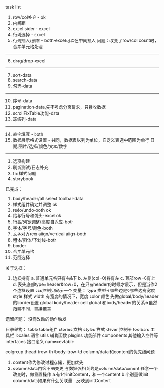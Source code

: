 task list
1. row/col补充 - ok
2. 内间距
2. excel sider - excel
3. 行列选择 - excel
4. 行列插入/删除 - both-excel可以在中间插入
问题：改变了row/col count时，合并单元格处理
***
6. drag/drop-excel
***
7. sort-data
8. search-data
9. 勾选-data
***
10. 序号-data
11. pagination-data,先不考虑分页请求，只接收数据
12. scrollFixTable功能-data
13. 冻结列-data
***
14. 直接填写 - both
15. 数据展示格式设置 - 共同，数据表以列为单位，自定义表选中范围为单行
日期/图片/选择/颜色/文本/数字
***
1. 选项构建
2. 刷新测试/日志补充
3. fix 样式问题
4. storybook

已完成：
1. body/header/all select toolbar-data
1. 样式组件确定并调整 ok
3. redo/undo-both ok
4. 给与行号和列头-excel ok
2. 行高/列宽调整/高度自适应-both
5. 字体/字号/颜色-both
6. 文字对齐text align/vertical align-both
7. 粗体/斜体/下划线-both
8. border
9. 合并单元格
10. 范围选择


关于边框：
1. 边框持有
a. 普通单元格只有右&下
b. 左侧(col=0)持有左
c. 顶部row=0有上
d. 表头底部type=header&row=0，在只有header的时候才展示，但是当作2个边框设置
css控制只展示一个
变量：
type 类型=>哪些边是0哪些边有宽度
style 样式
width 有宽度的情况下，宽度
color 颜色
先做global/body/header的border设置
global body/header cell
global 和body/header的关系=>虽然范围不同，直接覆盖

遗留问题：
没有改动的动作触发

目录结构：
table table组件
stories 文档
styles 样式
driver 控制器
toolbars 工具栏
locales 语言
utils 辅助函数
plugins 功能部件
components 其他输入控件等
interfaces 接口定义
name=evtable

colgroup
thead-trow-th
tbody-trow-td
column/data 和content的优先级问题
1. content作为修改过程存储，更加优先
2. column/data内容不去变更
与数据强相关的是column/data/conent
任意一个改变时，做重置操作
a.有1个initContent，和一个content
b.个别量做init
column/data如果有什么关联量，反映到initContent
